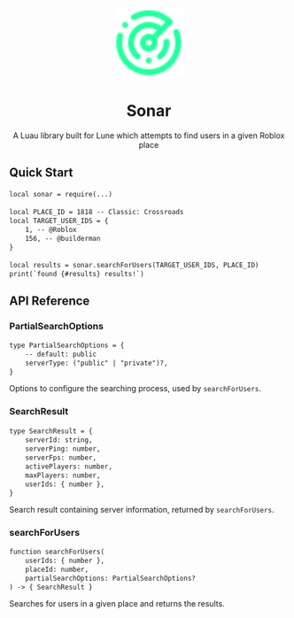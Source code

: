 <div align="center">
	<img src="assets/logo.svg" width="128" alt="Logo"/>
	<h1>Sonar</h1>
	<p>A Luau library built for Lune which attempts to find users in a given Roblox place</p>
</div>

## Quick Start

```luau
local sonar = require(...)

local PLACE_ID = 1818 -- Classic: Crossroads
local TARGET_USER_IDS = {
    1, -- @Roblox
    156, -- @builderman
}

local results = sonar.searchForUsers(TARGET_USER_IDS, PLACE_ID)
print(`found {#results} results!`)
```

## API Reference

### PartialSearchOptions

```luau
type PartialSearchOptions = {
    -- default: public
    serverType: ("public" | "private")?,
}
```

Options to configure the searching process, used by `searchForUsers`.

### SearchResult

```luau
type SearchResult = {
    serverId: string,
    serverPing: number,
    serverFps: number,
    activePlayers: number,
    maxPlayers: number,
    userIds: { number },
}
```

Search result containing server information, returned by `searchForUsers`.

### searchForUsers

```luau
function searchForUsers(
    userIds: { number },
    placeId: number,
    partialSearchOptions: PartialSearchOptions?
) -> { SearchResult }
```

Searches for users in a given place and returns the results.

